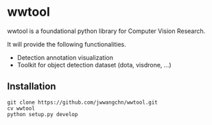 # wwtool
wwtool is a foundational python library for Computer Vision Research.

It will provide the following functionalities.

- Detection annotation visualization
- Toolkit for object detection dataset (dota, visdrone, ...)

## Installation
```
git clone https://github.com/jwwangchn/wwtool.git
cv wwtool
python setup.py develop
```


